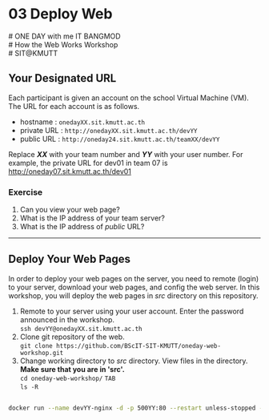 # 03 Deploy Web
\# ONE DAY with me IT BANGMOD  
\# How the Web Works Workshop  
\# SIT@KMUTT


## Your Designated URL
Each participant is given an account on the school Virtual Machine (VM). The URL for each account is as follows.  
* hostname : `onedayXX.sit.kmutt.ac.th`  
* private URL : `http://onedayXX.sit.kmutt.ac.th/devYY`  
* public URL : `http://oneday24.sit.kmutt.ac.th/teamXX/devYY`  

Replace ***XX*** with your team number and ***YY*** with your user number. For example, the private URL for dev01 in team 07 is http://oneday07.sit.kmutt.ac.th/dev01  

### Exercise
1. Can you view your web page?
2. What is the IP address of your team server?
3. What is the IP address of *public* URL?


---
## Deploy Your Web Pages
In order to deploy your web pages on the server, you need to remote (login) to your server, download your web pages, and config the web server. In this workshop, you will deploy the web pages in *src* directory on this repository.

1. Remote to your server using your user account. Enter the password announced in the workshop.  
``ssh devYY@onedayXX.sit.kmutt.ac.th``  
2. Clone git repository of the web.  
`git clone https://github.com/BScIT-SIT-KMUTT/oneday-web-workshop.git`  
3. Change working directory to _src_ directory. View files in the directory. **Make sure that you are in 'src'.**  
`cd oneday-web-workshop/` `TAB`  
`ls -R`  


```bash

 ```

```bash
docker run --name devYY-nginx -d -p 500YY:80 --restart unless-stopped --mount type=bind,source=.,target=/usr/share/nginx/html nginx:alpine
```